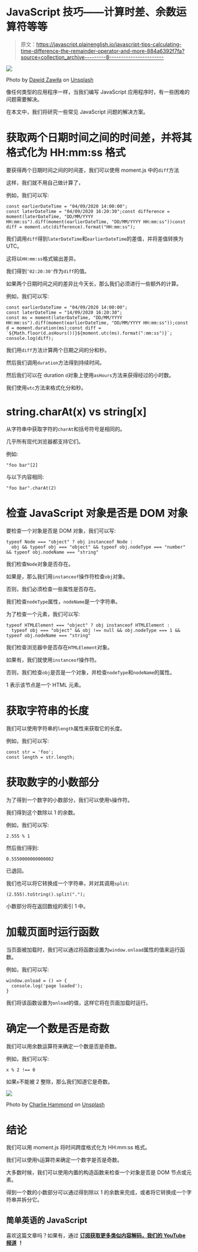 # JavaScript 技巧——计算时差、余数运算符等等

> 原文：<https://javascript.plainenglish.io/javascript-tips-calculating-time-difference-the-remainder-operator-and-more-884a6392f7fa?source=collection_archive---------8----------------------->

![](img/64d1e69aefa17ef0b95a873d3613e9a6.png)

Photo by [Dawid Zawiła](https://unsplash.com/@davealmine?utm_source=medium&utm_medium=referral) on [Unsplash](https://unsplash.com?utm_source=medium&utm_medium=referral)

像任何类型的应用程序一样，当我们编写 JavaScript 应用程序时，有一些困难的问题需要解决。

在本文中，我们将研究一些常见 JavaScript 问题的解决方案。

# 获取两个日期时间之间的时间差，并将其格式化为 HH:mm:ss 格式

要获得两个日期时间之间的时间差，我们可以使用 moment.js 中的`diff`方法

这样，我们就不用自己做计算了，

例如，我们可以写:

```
const earlierDateTime = "04/09/2020 14:00:00";
const laterDateTime = "04/09/2020 16:20:30";const difference = moment(laterDateTime, "DD/MM/YYYY HH:mm:ss").diff(moment(earlierDateTime, "DD/MM/YYYY HH:mm:ss"))const diff = moment.utc(difference).format("HH:mm:ss");
```

我们调用`diff`得到`laterDateTime`和`earlierDateTime`的差值，并将差值转换为 UTC。

这将以`HH:mm:ss`格式输出差异。

我们得到`‘02:20:30'`作为`diff`的值。

如果两个日期时间之间的差异比今天长，那么我们必须进行一些额外的计算。

例如，我们可以写:

```
const earlierDateTime = "04/09/2020 14:00:00";
const laterDateTime = "14/09/2020 16:20:30";
const ms = moment(laterDateTime, "DD/MM/YYYY HH:mm:ss").diff(moment(earlierDateTime, "DD/MM/YYYY HH:mm:ss"));const d = moment.duration(ms);const diff = `${Math.floor(d.asHours())}${moment.utc(ms).format(":mm:ss")}`;
console.log(diff);
```

我们用`diff`方法计算两个日期之间的分和秒。

然后我们调用`duration`方法得到持续时间。

然后我们可以在 duration `d`对象上使用`asHours`方法来获得经过的小时数。

我们使用`utc`方法来格式化分和秒。

# string.charAt(x) vs string[x]

从字符串中获取字符的`charAt`和括号符号是相同的。

几乎所有现代浏览器都支持它们。

例如:

```
"foo bar"[2]
```

与以下内容相同:

```
"foo bar".charAt(2)
```

# 检查 JavaScript 对象是否是 DOM 对象

要检查一个对象是否是 DOM 对象，我们可以写:

```
typeof Node === "object" ? obj instanceof Node : 
  obj && typeof obj === "object" && typeof obj.nodeType === "number" && typeof obj.nodeName === "string"
```

我们检查`Node`对象是否存在。

如果是，那么我们用`instanceof`操作符检查`obj`对象。

否则，我们必须检查一些属性是否存在。

我们检查`nodeType`属性，`nodeName`是一个字符串。

为了检查一个元素，我们可以写:

```
typeof HTMLElement === "object" ? obj instanceof HTMLElement : 
  typeof obj === "object" && obj !== null && obj.nodeType === 1 && typeof obj.nodeName === "string"
```

我们检查浏览器中是否存在`HTMLElement`对象。

如果有，我们就使用`instanceof`操作符。

否则，我们检查`obj`是否是一个对象，并检查`nodeType`和`nodeName`的属性。

1 表示该节点是一个 HTML 元素。

# 获取字符串的长度

我们可以使用字符串的`length`属性来获取它的长度。

例如，我们可以写:

```
const str = 'foo';
const length = str.length;
```

# 获取数字的小数部分

为了得到一个数字的小数部分，我们可以使用`%`操作符。

我们得到这个数除以 1 的余数。

例如，我们可以写:

```
2.555 % 1
```

然后我们得到:

```
0.5550000000000002
```

已退回。

我们也可以将它转换成一个字符串，并对其调用`split`:

```
(2.555).toString().split(".");
```

小数部分将在返回数组的索引 1 中。

# 加载页面时运行函数

当页面被加载时，我们可以通过将函数设置为`window.onload`属性的值来运行函数。

例如，我们可以写:

```
window.onload = () => {
  console.log('page loaded');
}
```

我们将该函数设置为`onload`的值，这样它将在页面加载时运行。

# 确定一个数是否是奇数

我们可以用余数运算符来确定一个数是否是奇数。

例如，我们可以写:

```
x % 2 !== 0
```

如果`x`不能被 2 整除，那么我们知道它是奇数。

![](img/45f227a548dd76aab33a6c669a75f6b9.png)

Photo by [Charlie Hammond](https://unsplash.com/@charlieh?utm_source=medium&utm_medium=referral) on [Unsplash](https://unsplash.com?utm_source=medium&utm_medium=referral)

# 结论

我们可以用 moment.js 将时间跨度格式化为 HH:mm:ss 格式。

我们可以使用`%`运算符来确定一个数字是否是奇数。

大多数时候，我们可以使用内置的构造函数来检查一个对象是否是 DOM 节点或元素。

得到一个数的小数部分可以通过得到除以 1 的余数来完成，或者将它转换成一个字符串并拆分它。

## 简单英语的 JavaScript

喜欢这篇文章吗？如果有，通过 [**订阅获取更多类似内容解码，我们的 YouTube 频道**](https://www.youtube.com/channel/UCtipWUghju290NWcn8jhyAw) **！**